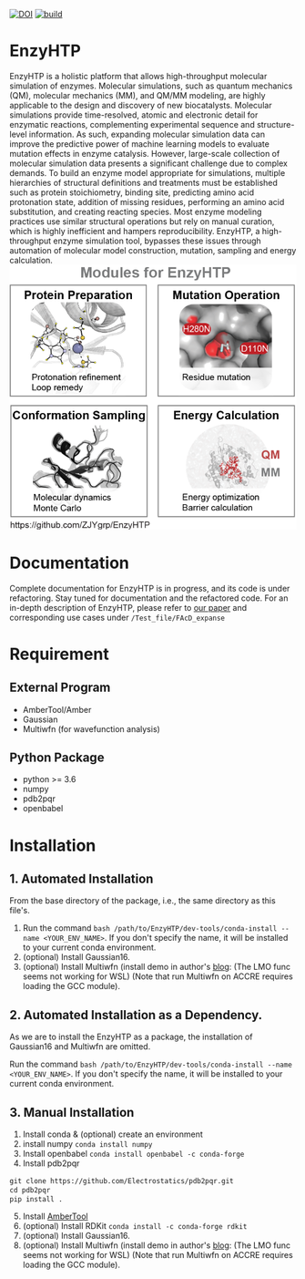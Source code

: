 [![DOI](https://zenodo.org/badge/459668860.svg)](https://zenodo.org/badge/latestdoi/459668860)
[![build](https://github.com/google/yapf/actions/workflows/ci.yml/badge.svg)](https://github.com/google/yapf/actions)

# EnzyHTP
EnzyHTP is a holistic platform that allows high-throughput molecular simulation of enzymes. 
Molecular simulations, such as quantum mechanics (QM), molecular mechanics (MM), and QM/MM modeling, 
are highly applicable to the design and discovery of new biocatalysts. Molecular simulations provide 
time-resolved, atomic and electronic detail for enzymatic reactions, complementing experimental sequence 
and structure-level information. As such, expanding molecular simulation data can improve the predictive 
power of machine learning models to evaluate mutation effects in enzyme catalysis. However, large-scale 
collection of molecular simulation data presents a significant challenge due to complex demands. 
To build an enzyme model appropriate for simulations, multiple hierarchies of structural definitions and 
treatments must be established such as protein stoichiometry, binding site, predicting amino acid protonation 
state, addition of missing residues, performing an amino acid substitution, and creating reacting species. 
Most enzyme modeling practices use similar structural operations but rely on manual curation, which is 
highly inefficient and hampers reproducibility. EnzyHTP, a high-throughput enzyme simulation tool, bypasses 
these issues through automation of molecular model construction, mutation, sampling and energy calculation.
![](resources/four_modules_whitebg.png)

# Documentation
Complete documentation for EnzyHTP is in progress, and its code is under refactoring. 
Stay tuned for documentation and the refactored code. 
For an in-depth description of EnzyHTP, please refer to [our paper](https://pubs.acs.org/doi/10.1021/acs.jcim.1c01424) 
and corresponding use cases under `/Test_file/FAcD_expanse`

# Requirement

## External Program

- AmberTool/Amber
- Gaussian
- Multiwfn (for wavefunction analysis)

## Python Package

- python >= 3.6
- numpy
- pdb2pqr
- openbabel

# Installation

## 1. Automated Installation

From the base directory of the package, i.e., the same directory as this file's.

1. Run the command `bash /path/to/EnzyHTP/dev-tools/conda-install --name <YOUR_ENV_NAME>`. If you don't specify the name, it will be installed to your current conda environment.
2. (optional) Install Gaussian16.
3. (optional) Install Multiwfn (install demo in author's [blog](http://bbs.keinsci.com/thread-12020-1-1.html): (The LMO func seems not working for WSL) (Note that run Multiwfn on ACCRE requires loading the GCC module).

## 2. Automated Installation as a Dependency.

As we are to install the EnzyHTP as a package, the installation of Gaussian16 and Multiwfn are omitted.

Run the command `bash /path/to/EnzyHTP/dev-tools/conda-install --name <YOUR_ENV_NAME>`. If you don't specify the name, it will be installed to your current conda environment.

## 3. Manual Installation

1. Install conda & (optional) create an environment
2. install numpy `conda install numpy`
3. Install openbabel `conda install openbabel -c conda-forge`
4. Install pdb2pqr 
```
git clone https://github.com/Electrostatics/pdb2pqr.git
cd pdb2pqr
pip install .
```
5. Install [AmberTool](https://ambermd.org/AmberTools.php)
6. (optional) Install RDKit `conda install -c conda-forge rdkit`
7. (optional) Install Gaussian16.
8. (optional) Install Multiwfn (install demo in author's [blog](http://bbs.keinsci.com/thread-12020-1-1.html): (The LMO func seems not working for WSL) (Note that run Multiwfn on ACCRE requires loading the GCC module).
